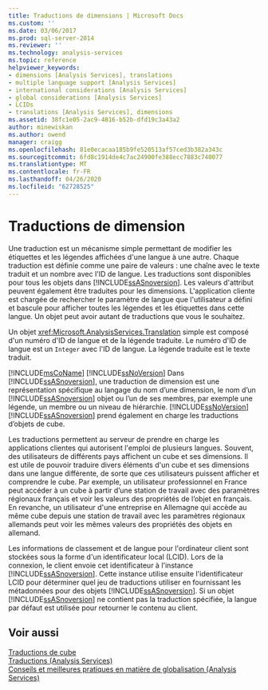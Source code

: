 ```yaml
---
title: Traductions de dimensions | Microsoft Docs
ms.custom: ''
ms.date: 03/06/2017
ms.prod: sql-server-2014
ms.reviewer: ''
ms.technology: analysis-services
ms.topic: reference
helpviewer_keywords:
- dimensions [Analysis Services], translations
- multiple language support [Analysis Services]
- international considerations [Analysis Services]
- global considerations [Analysis Services]
- LCIDs
- translations [Analysis Services], dimensions
ms.assetid: 38fc1e05-2ac9-4816-b52b-dfd19c3a43a2
author: minewiskan
ms.author: owend
manager: craigg
ms.openlocfilehash: 81e0ecacaa185b9fe520513af57ced3b382a343c
ms.sourcegitcommit: 6fd8c1914de4c7ac24900fe388ecc7883c740077
ms.translationtype: MT
ms.contentlocale: fr-FR
ms.lasthandoff: 04/26/2020
ms.locfileid: "62728525"
---
```

# <a name="dimension-translations"></a>Traductions de dimension
  Une traduction est un mécanisme simple permettant de modifier les étiquettes et les légendes affichées d'une langue à une autre. Chaque traduction est définie comme une paire de valeurs : une chaîne avec le texte traduit et un nombre avec l'ID de langue. Les traductions sont disponibles pour tous les objets dans [!INCLUDE[ssASnoversion](../../includes/ssasnoversion-md.md)]. Les valeurs d'attribut peuvent également être traduites pour les dimensions. L'application cliente est chargée de rechercher le paramètre de langue que l'utilisateur a défini et bascule pour afficher toutes les légendes et les étiquettes dans cette langue. Un objet peut avoir autant de traductions que vous le souhaitez.  
  
 Un objet <xref:Microsoft.AnalysisServices.Translation> simple est composé d'un numéro d'ID de langue et de la légende traduite. Le numéro d'ID de langue est un `Integer` avec l'ID de langue. La légende traduite est le texte traduit.  
  
 [!INCLUDE[msCoName](../../includes/msconame-md.md)] [!INCLUDE[ssNoVersion](../../includes/ssnoversion-md.md)] Dans [!INCLUDE[ssASnoversion](../../includes/ssasnoversion-md.md)], une traduction de dimension est une représentation spécifique au langage du nom d’une dimension, le nom d’un [!INCLUDE[ssASnoversion](../../includes/ssasnoversion-md.md)] objet ou l’un de ses membres, par exemple une légende, un membre ou un niveau de hiérarchie. [!INCLUDE[ssNoVersion](../../includes/ssnoversion-md.md)][!INCLUDE[ssASnoversion](../../includes/ssasnoversion-md.md)] prend également en charge les traductions d’objets de cube.  
  
 Les traductions permettent au serveur de prendre en charge les applications clientes qui autorisent l'emploi de plusieurs langues. Souvent, des utilisateurs de différents pays affichent un cube et ses dimensions. Il est utile de pouvoir traduire divers éléments d'un cube et ses dimensions dans une langue différente, de sorte que ces utilisateurs puissent afficher et comprendre le cube. Par exemple, un utilisateur professionnel en France peut accéder à un cube à partir d’une station de travail avec des paramètres régionaux français et voir les valeurs des propriétés de l’objet en français. En revanche, un utilisateur d'une entreprise en Allemagne qui accède au même cube depuis une station de travail avec les paramètres régionaux allemands peut voir les mêmes valeurs des propriétés des objets en allemand.  
  
 Les informations de classement et de langue pour l'ordinateur client sont stockées sous la forme d'un identificateur local (LCID). Lors de la connexion, le client envoie cet identificateur à l'instance [!INCLUDE[ssASnoversion](../../includes/ssasnoversion-md.md)]. Cette instance utilise ensuite l'identificateur LCID pour déterminer quel jeu de traductions utiliser en fournissant les métadonnées pour des objets [!INCLUDE[ssASnoversion](../../includes/ssasnoversion-md.md)]. Si un objet [!INCLUDE[ssASnoversion](../../includes/ssasnoversion-md.md)] ne contient pas la traduction spécifiée, la langue par défaut est utilisée pour retourner le contenu au client.  
  
## <a name="see-also"></a>Voir aussi  
 [Traductions de cube](../multidimensional-models-olap-logical-cube-objects/cube-translations.md)   
 [Traductions &#40;Analysis Services&#41;](../translations-analysis-services.md)   
 [Conseils et meilleures pratiques en matière de globalisation &#40;Analysis Services&#41;](../globalization-tips-and-best-practices-analysis-services.md)  
  
  
